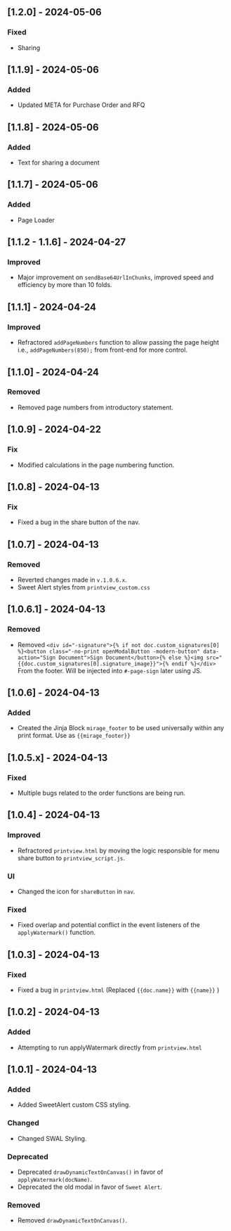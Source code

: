 ## [1.2.0] - 2024-05-06
### Fixed
- Sharing

## [1.1.9] - 2024-05-06
### Added
- Updated META for Purchase Order and RFQ

## [1.1.8] - 2024-05-06
### Added
- Text for sharing a document

## [1.1.7] - 2024-05-06
### Added
- Page Loader

## [1.1.2 - 1.1.6] - 2024-04-27
### Improved
- Major improvement on `sendBase64UrlInChunks`, improved speed and efficiency by more than 10 folds.

## [1.1.1] - 2024-04-24
### Improved
- Refractored `addPageNumbers` function to allow passing the page height i.e., `addPageNumbers(850);` from front-end for more control.

## [1.1.0] - 2024-04-24
### Removed
- Removed page numbers from introductory statement.

## [1.0.9] - 2024-04-22
### Fix
- Modified calculations in the page numbering function.

## [1.0.8] - 2024-04-13
### Fix
- Fixed a bug in the share button of the nav.

## [1.0.7] - 2024-04-13
### Removed
- Reverted changes made in `v.1.0.6.x`.
- Sweet Alert styles from `printview_custom.css`

## [1.0.6.1] - 2024-04-13
### Removed
- Removed `<div id="-signature">{% if not doc.custom_signatures[0] %}<button class="-no-print openModalButton -modern-button" data-action="Sign Document">Sign Document</button>{% else %}<img src="{{doc.custom_signatures[0].signature_image}}">{% endif %}</div>` From the footer. Will be injected into `#-page-sign` later using JS.

## [1.0.6] - 2024-04-13
### Added
- Created the Jinja Block `mirage_footer` to be used universally within any print format. Use as `{{mirage_footer}}`

## [1.0.5.x] - 2024-04-13
### Fixed
- Multiple bugs related to the order functions are being run.

## [1.0.4] - 2024-04-13
### Improved
- Refractored `printview.html` by moving the logic responsible for menu share button to `printview_script.js`.

### UI
- Changed the icon for `shareButton` in `nav`.

### Fixed
- Fixed overlap and potential conflict in the event listeners of the `applyWatermark()` function.

## [1.0.3] - 2024-04-13
### Fixed
- Fixed a bug in `printview.html` (Replaced `{{doc.name}}` with `{{name}}` )

## [1.0.2] - 2024-04-13
### Added
- Attempting to run applyWatermark directly from `printview.html`


## [1.0.1] - 2024-04-13
### Added
- Added SweetAlert custom CSS styling.

### Changed
- Changed SWAL Styling.

### Deprecated
- Deprecated `drawDynamicTextOnCanvas()` in favor of `applyWatermark(docName)`.
- Deprecated the old modal in favor of `Sweet Alert`.

### Removed
- Removed `drawDynamicTextOnCanvas()`.